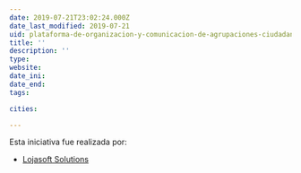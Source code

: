 ```yaml
---
date: 2019-07-21T23:02:24.000Z
date_last_modified: 2019-07-21
uid: plataforma-de-organizacion-y-comunicacion-de-agrupaciones-ciudadanas-suma-e
title: ''
description: ''
type: 
website: 
date_ini: 
date_end: 
tags:

cities: 

---
```


Esta iniciativa fue realizada por:

- [Lojasoft Solutions](/organizaciones/lojasoft-solutions)
